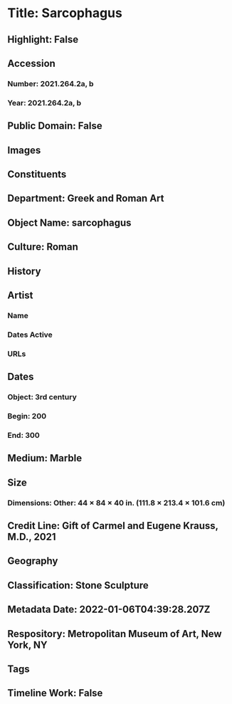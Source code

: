 # Title: Sarcophagus
## Highlight: False
## Accession
### Number: 2021.264.2a, b
### Year: 2021.264.2a, b
## Public Domain: False
## Images
## Constituents
## Department: Greek and Roman Art
## Object Name: sarcophagus
## Culture: Roman
## History
## Artist
### Name
### Dates Active
### URLs
## Dates
### Object: 3rd century
### Begin: 200
### End: 300
## Medium: Marble
## Size
### Dimensions: Other: 44 × 84 × 40 in. (111.8 × 213.4 × 101.6 cm)
## Credit Line: Gift of Carmel and Eugene Krauss, M.D., 2021
## Geography
## Classification: Stone Sculpture
## Metadata Date: 2022-01-06T04:39:28.207Z
## Respository: Metropolitan Museum of Art, New York, NY
## Tags
## Timeline Work: False